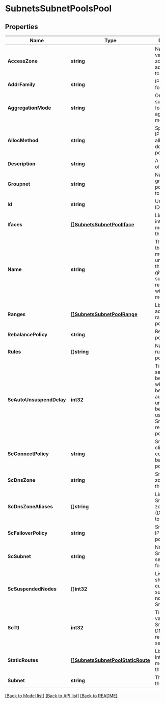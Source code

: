 # SubnetsSubnetPoolsPool

## Properties
Name | Type | Description | Notes
------------ | ------------- | ------------- | -------------
**AccessZone** | **string** | Name of a valid access zone to map IP address pool to the zone. | [default to null]
**AddrFamily** | **string** | IP address format. | [default to null]
**AggregationMode** | **string** | OneFS supports the following NIC aggregation modes. | [default to null]
**AllocMethod** | **string** | Specifies how IP address allocation is done among pool members. | [default to null]
**Description** | **string** | A description of the pool. | [default to null]
**Groupnet** | **string** | Name of the groupnet this pool belongs to. | [default to null]
**Id** | **string** | Unique Pool ID. | [default to null]
**Ifaces** | [**[]SubnetsSubnetPoolIface**](SubnetsSubnetPoolIface.md) | List of interface members in this pool. | [default to null]
**Name** | **string** | The name of the pool. It must be unique throughout the given subnet.It&#39;s a required field with POST method. | [default to null]
**Ranges** | [**[]SubnetsSubnetPoolRange**](SubnetsSubnetPoolRange.md) | List of IP address ranges in this pool. | [default to null]
**RebalancePolicy** | **string** | Rebalance policy.. | [default to null]
**Rules** | **[]string** | Names of the rules in this pool. | [default to null]
**ScAutoUnsuspendDelay** | **int32** | Time delay in seconds before a node which has been                 automatically unsuspended becomes usable in SmartConnect                responses for pool zones. | [default to null]
**ScConnectPolicy** | **string** | SmartConnect client connection balancing policy. | [default to null]
**ScDnsZone** | **string** | SmartConnect zone name for the pool. | [default to null]
**ScDnsZoneAliases** | **[]string** | List of SmartConnect zone aliases (DNS names) to the pool. | [default to null]
**ScFailoverPolicy** | **string** | SmartConnect IP failover policy. | [default to null]
**ScSubnet** | **string** | Name of SmartConnect service subnet for this pool. | [default to null]
**ScSuspendedNodes** | **[]int32** | List of LNNs showing currently suspended nodes in SmartConnect. | [default to null]
**ScTtl** | **int32** | Time to live value for SmartConnect DNS query responses in seconds. | [default to null]
**StaticRoutes** | [**[]SubnetsSubnetPoolStaticRoute**](SubnetsSubnetPoolStaticRoute.md) | List of interface members in this pool. | [default to null]
**Subnet** | **string** | The name of the subnet. | [default to null]

[[Back to Model list]](../README.md#documentation-for-models) [[Back to API list]](../README.md#documentation-for-api-endpoints) [[Back to README]](../README.md)


